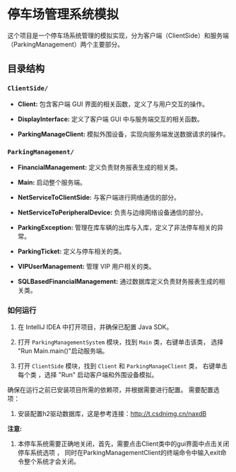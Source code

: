 # 停车场管理系统模拟

这个项目是一个停车场系统管理的模拟实现，分为客户端（ClientSide）和服务端（ParkingManagement）两个主要部分。

## 目录结构

### `ClientSide/`

- **Client:** 包含客户端 GUI 界面的相关函数，定义了与用户交互的操作。

- **DisplayInterface:** 定义了客户端 GUI 中与服务端交互的相关函数。

- **ParkingManageClient:** 模拟外围设备，实现向服务端发送数据请求的操作。

### `ParkingManagement/`

- **FinancialManagement:** 定义负责财务报表生成的相关类。

- **Main:** 启动整个服务端。

- **NetServiceToClientSide:** 与客户端进行网络通信的部分。

- **NetServiceToPeripheralDevice:** 负责与边缘网络设备通信的部分。

- **ParkingException:** 管理在库车辆的出库与入库，定义了非法停车相关的异常。

- **ParkingTicket:** 定义与停车相关的类。

- **VIPUserManagement:** 管理 VIP 用户相关的类。
- **SQLBasedFinancialManagement:** 通过数据库定义负责财务报表生成的相关类。

### 如何运行

1. 在 IntelliJ IDEA 中打开项目，并确保已配置 Java SDK。

2. 打开 `ParkingManagementSystem` 模块，找到 `Main` 类，右键单击该类，
选择 "Run Main.main()"启动服务端。

3. 打开 `ClientSide` 模块，找到 `Client` 和 `ParkingManageClient` 类，
右键单击每个类 ，选择 "Run" 启动客户端和外围设备模拟。


确保在运行之前已安装项目所需的依赖项，并根据需要进行配置。
需要配置选项：
1. 安装配置h2驱动数据库，这是参考连接：http://t.csdnimg.cn/naxdB

**注意:**

1. 本停车系统需要正确地关闭，首先，需要点击Client类中的gui界面中点击关闭停车系统选项 ，
  同时在ParkingManagementClient的终端命令中输入exit命令整个系统才会关闭。
